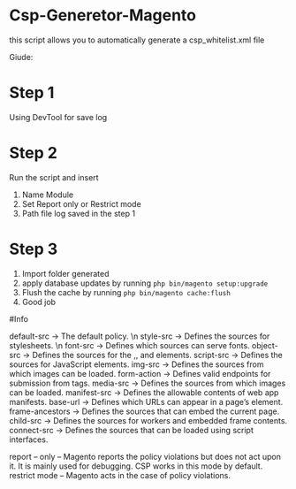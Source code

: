 # Csp-Generetor-Magento
this script allows you to automatically generate a csp_whitelist.xml file

Giude:
  # Step 1
  Using DevTool for save log

  # Step 2
  Run the script and insert
  1. Name Module 
  2. Set Report only or Restrict mode 
  3. Path file log saved in the step 1

  # Step 3 
  1. Import folder generated 
  2. apply database updates by running `php bin/magento setup:upgrade`
  3. Flush the cache by running `php bin/magento cache:flush`
  4. Good job

#Info

default-src -> The default policy. \n
style-src -> Defines the sources for stylesheets. \n
font-src -> Defines which sources can serve fonts.
object-src -> Defines the sources for the ,, and elements.
script-src -> Defines the sources for JavaScript elements.
img-src	-> Defines the sources from which images can be loaded.
form-action -> Defines valid endpoints for submission from tags.
media-src -> Defines the sources from which images can be loaded.
manifest-src -> Defines the allowable contents of web app manifests.
base-url -> Defines which URLs can appear in a page’s <base> element.
frame-ancestors -> Defines the sources that can embed the current page.
child-src	-> Defines the sources for workers and embedded frame contents.
connect-src	-> Defines the sources that can be loaded using script interfaces.


report – only – Magento reports the policy violations but does not act upon it. It is mainly used for debugging. CSP works in this mode by default.
restrict mode – Magento acts in the case of policy violations.
